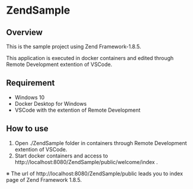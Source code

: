 # ZendSample

## Overview
This is the sample project using Zend Framework-1.8.5.

This application is executed in docker containers and edited through Remote Development extention of VSCode.

## Requirement

- Windows 10
- Docker Desktop for Windows
- VSCode with the extention of Remote Development

## How to use
1. Open ./ZendSample folder in containers through Remote Development extention of VSCode.
2. Start docker containers and access to http://localhost:8080/ZendSample/public/welcome/index .
   
※ The url of http://localhost:8080/ZendSample/public leads you to index page of Zend Framework 1.8.5.